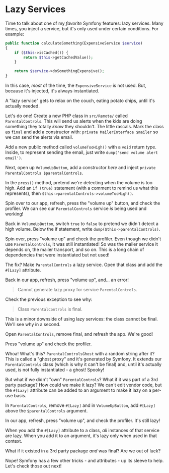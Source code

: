# Lazy Services

Time to talk about one of my *favorite* Symfony features: lazy services. Many
times, you inject a service, but it's only used under certain conditions. For example:

```php
public function calculateSomething(ExpensiveService $service)
{
    if ($this->isCached()) {
        return $this->getCachedValue();
    }

    return $service->doSomethingExpensive();
}
```

In this case, *most* of the time, the `ExpensiveService` is not used. But, because
it's injected, it's always instantiated.

A "lazy service" gets to relax on the couch, eating potato chips, until it's actually needed.

Let's do one! Create a new PHP class in `src/Remote/` called
`ParentalControls`. This will send us alerts when the kids
are doing something they totally *know* they shouldn't.
The little rascals. Mark the class as `final` and add a constructor
with: `private MailerInterface $mailer` so we can send the alerts via
email.

Add a new public method called `volumeTooHigh()` with a `void` return type. Inside,
to represent sending the email, just write `dump('send volume alert email')`.

Next, open up `VolumeUpButton`, add a constructor *here* and inject
`private ParentalControls $parentalControls`.

In the `press()` method, pretend we're detecting when the volume is too high.
Add an `if (true)` statement (with a comment to remind us what this represents),
then `$this->parentalControls->volumeTooHigh()`.

Spin over to our app, refresh, press the "volume up" button, and check the profiler.
We can see our `ParentalControls` service *is* being used and working!

Back in `VolumeUpButton`, switch `true` to `false` to pretend we didn't detect
a high volume. Below the if statement, write `dump($this->parentalControls)`.

Spin over, press "volume up" and check the profiler. Even though we didn't
use `ParentalControls`, it was still instantiated! So was the mailer service it depends
on, the mailer transport, and so on. This is a long chain of dependencies
that were instantiated but not used!

The fix? Make `ParentalControls` a lazy service. Open that class and add the `#[Lazy]`
attribute.

Back in our app, refresh, press "volume up", and... an error!

> Cannot generate lazy proxy for service `ParentalControls`.

Check the previous exception to see why:

> Class `ParentalControls` is final.

This is a minor downside of using lazy services: the class cannot be final.
We'll see why in a second.

Open `ParentalControls`, remove final, and refresh the app. We're good!

Press "volume up" and check the profiler.

Whoa! What's this? `ParentalControlsGhost` with a random string after it?
This is called a "ghost proxy" and it's generated by Symfony. It extends our `ParentalControls`
class (which is why it can't be final) and, until it's actually used, is not fully
instantiated - a ghost! Spooky!

But what if we didn't "own" `ParentalControls`? What if it was part of a 3rd party package?
How could we make it lazy? We can't edit vendor code, but the `#[Lazy]` attribute can be
added to an argument to make it lazy on a per-use basis.

In `ParentalControls`, remove `#[Lazy]` and in `VolumeUpButton`, add `#[Lazy]` above
the `$parentalControls` argument.

In our app, refresh, press "volume up", and check the profiler. It's still lazy!

When you add the `#[Lazy]` attribute to a class, *all* instances of that service are lazy.
When you add it to an argument, it's lazy only when used in that context.

What if it existed in a 3rd party package *and* was final? Are we out of luck?

Nope! Symfony has a few other tricks - and attributes - up its sleeve to help.
Let's check those out next!
